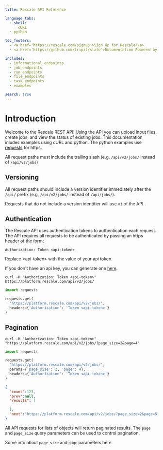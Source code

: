 ```yaml
---
title: Rescale API Reference

language_tabs:
  - shell:
      cURL
  - python

toc_footers:
  - <a href='https://rescale.com/signup'>Sign Up for Rescale</a>
  - <a href='https://github.com/tripit/slate'>Documentation Powered by Slate</a>

includes:
  - informational_endpoints
  - job_endpoints
  - run_endpoints
  - file_endpoints
  - task_endpoints
  - examples

search: true
---
```


# Introduction

Welcome to the Rescale REST API! Using the API you can upload input files, create jobs, and view the status of existing jobs.
This documentation inludes examples using cURL and python. The python examples use [requests](https://docs.python-requests.org/en/latest/) for https.

All request paths must include the trailing slash (e.g. `/api/v2/jobs/` instead of `/api/v2/jobs`)

## Versioning

All request paths should include a version identifier immediately after the `/api/` prefix (e.g, `/api/v2/jobs/` instead of `/api/jobs/`).

Requests that do not include a version identifier will use `v1` of the API.

## Authentication

The Rescale API uses authentication tokens to authentication each request. The API requires all
requests to be authenticated by passing an https header of the form:

`Authorization: Token <api-token>`

<aside class="notice">
  Replace &lt;api-token&gt; with the value of your api token.
</aside>

If you don't have an api key, you can generate one [here](https://platform.rescale.com/user/settings/api-key/).

```shell
curl -H "Authorization: Token <api-token>" https://platform.rescale.com/api/v2/jobs/
```

```python
import requests

requests.get(
  'https://platform.rescale.com/api/v2/jobs/',
  headers={'Authorization': 'Token <api-token>'}
)
```

## Pagination

```shell
curl -H "Authorization: Token <api-token>" "https://platform.rescale.com/api/v2/jobs/?page_size=2&page=4"
```

```python
import requests

requests.get(
  'https://platform.rescale.com/api/v2/jobs/',
  params={'page_size': 2, 'page': 4},
  headers={'Authorization': 'Token <api-token>'}
)
```
```json
{
  "count":123,
  "prev":null,
  "results": [

  ],
  "next":"https://platform.rescale.com/api/v2/jobs/?page_size=2&page=5"
}
```

All API requests for lists of objects will return paginated results. The `page`
and `page_size` query parameters can be used to control pagination.



Some info about `page_size` and `page` parameters here

